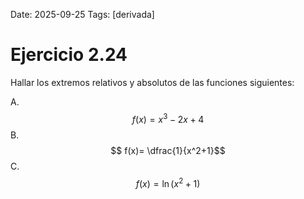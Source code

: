 Date: 2025-09-25
Tags: [derivada]

# Ejercicio 2.24

 
Hallar los extremos relativos y absolutos de las funciones siguientes:

A.   $$ f(x)= x^3-2x+4$$ 
B.   $$ f(x)=  \dfrac{1}{x^2+1}$$ 
C.   $$ f(x)=  \ln \left( x^2+1 \right)$$ 
